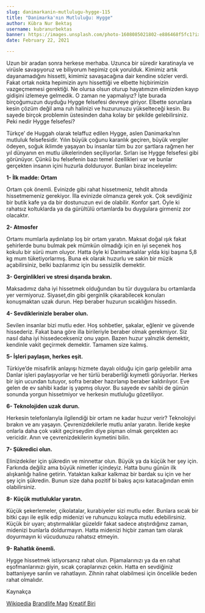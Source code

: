 ```yaml
---
slug: danimarkanin-mutlulugu-hygge-115
title: "Danimarka'nın Mutluluğu: Hygge"
author: Kübra Nur Bektaş
username: kubranurbektas
banner: https://images.unsplash.com/photo-1608085021802-e886468f5fc1?ixid=MXwxMjA3fDB8MHxwaG90by1wYWdlfHx8fGVufDB8fHw%3D&ixlib=rb-1.2.1&auto=format&fit=crop&w=750&q=80
date: February 22, 2021

---
```

Uzun bir aradan sonra herkese merhaba. Uzunca bir süredir karatinayla ve virüsle savaşıyoruz ve biliyorum hepimiz çok yorulduk. Kimimiz artık dayanamadığını hissetti, kimimiz savaşacağına dair kendine sözler verdi. Fakat ortak nokta hepimizin aynı hissettiği ve elbette hiçbirimizin vazgeçmemesi gerektiği. Ne olursa olsun oturup hayatımızın elimizden kayıp gidişini izlemeye gelmedik. O zaman ne yapmalıyız? İşte burada birçoğumuzun duyduğu Hygge felsefesi devreye giriyor. Elbette sorunlara kesin çözüm değil ama ruh halinizi ve huzurunuzu yükselteceği kesin. Bu sayede birçok problemin üstesinden daha kolay bir şekilde gelebilirsiniz. Peki nedir Hygge felsefesi?

Türkçe’ de Huggah olarak telaffuz edilen Hygge, aslen Danimarka’nın mutluluk felsefesidir. Yılın büyük çoğunu karanlık geçiren, büyük vergiler ödeyen, soğuk iklimde yaşayan bu insanlar tüm bu zor şartlara rağmen her yıl dünyanın en mutlu ülkelerinden seçiliyorlar. Sırları ise Hygge felsefesi gibi görünüyor. Çünkü bu felsefenin bazı temel özellikleri var ve bunlar gerçekten insanın içini huzurla dolduruyor. Bunları biraz inceleyelim:

**1- İlk madde: Ortam**

Ortam çok önemli. Evinizde gibi rahat hissetmeniz, tehdit altında hissetmemeniz gerekiyor. İlla evinizde olmanıza gerek yok. Çok sevdiğiniz bir butik kafe ya da bir dostunuzun evi de olabilir. Konfor şart. Öyle ki rahatsız koltuklarda ya da gürültülü ortamlarda bu duygulara girmeniz zor olacaktır.

**2- Atmosfer**

Ortamı mumlarla aydınlatıp loş bir ortam yaratın. Maksat doğal ışık fakat şehirlerde bunu bulmak pek mümkün olmadığı için en iyi seçenek hoş kokulu bir sürü mum oluyor. Hatta öyle ki Danimarkalılar yılda kişi başına 5,8 kg mum tüketiyorlarmış. Buna ek olarak huzurlu ve sakin bir müzik açabilirsiniz, belki bazılarımız için bu sessizlik demektir.

**3- Gerginlikleri ve stresi dışarıda bırakın.**

Maksadımız daha iyi hissetmek olduğundan bu tür duygulara bu ortamlarda yer vermiyoruz. Siyaset,din gibi gerginlik çıkarabilecek konuları konuşmaktan uzak durun. Hep beraber huzurun sıcaklığını hissedin.

**4- Sevdiklerinizle beraber olun.**

Sevilen insanlar bizi mutlu eder. Hoş sohbetler, şakalar, eğlenir ve güvende hissederiz. Fakat bana göre illa birileriyle beraber olmak gerekmiyor. Siz nasıl daha iyi hissedecekseniz onu yapın. Bazen huzur yalnızlık demektir, kendinle vakit geçirmek demektir. Tamamen size kalmış.

**5- İşleri paylaşın, herkes eşit.**

Türkiye’de misafirlik anlayışı hizmete dayalı olduğu için garip gelebilir ama Danlar işleri paylaşıyorlar ve her türlü beraberliği kıymetli görüyorlar. Herkes bir işin ucundan tutuyor, sofra beraber hazırlanıp beraber kaldırılıyor. Eve gelen de ev sahibi kadar iş yapmış oluyor. Bu sayede ev sahibi de günün sonunda yorgun hissetmiyor ve herkesin mutluluğu gözetiliyor.

**6- Teknolojiden uzak durun.**

Herkesin telefonlarıyla ilgilendiği bir ortam ne kadar huzur verir? Teknolojiyi bırakın ve anı yaşayın. Çevrenizdekilerle mutlu anlar yaratın. İleride keşke onlarla daha çok vakit geçirseydim diye pişman olmak gerçekten acı vericidir. Anın ve çevrenizdekilerin kıymetini bilin.

**7- Şükredici olun.**

Elinizdekiler için şükredin ve minnettar olun. Büyük ya da küçük her şey için. Farkında değiliz ama büyük nimetler içindeyiz. Hatta bunu günün ilk alışkanlığı haline getirin. Yataktan kalkar kalkmaz bir bardak su için ve her şey için şükredin. Bunun size daha pozitif bi bakış açısı katacağından emin olabilirsiniz.

**8- Küçük mutluluklar yaratın.**

Küçük şekerlemeler, çikolatalar, kurabiyeler sizi mutlu eder. Bunlara sıcak bir bitki çayı ile eşlik edip midenizi ve ruhunuzu kolayca mutlu edebilirsiniz. Küçük bir uyarı; atıştırmalıklar güzeldir fakat sadece atıştırdığınız zaman, midenizi bunlarla doldurmayın. Hatta midenizi hiçbir zaman tam olarak doyurmayın ki vücudunuzu rahatsız etmeyin.

**9- Rahatlık önemli.**

Hygge hissetmek istiyorsanız rahat olun. Pijamalarınızı ya da en rahat eşofmanlarınızı giyin, sıcak çoraplarınızı çekin. Hatta en sevdiğiniz battaniyeye sarılın ve rahatlayın. Zihnin rahat olabilmesi için öncelikle beden rahat olmalıdır.

Kaynakça

[Wikipedia](https://en.wikipedia.org/wiki/Hygge "Wikipedia")
[Brandlife Mag](http://www.brandlifemag.com/danimarka-usulu-mutluluk-sanati-hygge/ "Brandlife Mag")
[Kreatif Biri](https://www.kreatifbiri.com/hygge-felsefesi/ "Kreatif Biri")